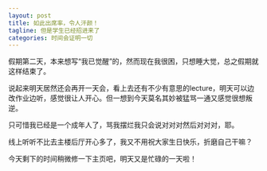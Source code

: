 ```yaml
---
layout: post
title: 如此出席率，令人汗颜！
tagline: 但是学生已经招进来了
categories: 时间会证明一切
---
```


假期第二天，本来想写“我已觉醒”的，然而现在我很困，只想睡大觉，总之假期就这样结束了。

说起来明天居然还会再开一天会，看上去还有不少有意思的lecture，明天可以边改作业边听，感觉很让人开心。但一想到今天莫名其妙被猛骂一通又感觉很想叛逆。

只可惜我已经是一个成年人了，骂我摆烂我只会说对对对然后对对对，耶。

线上听听不比去主楼后厅开心多了，我又不用祝大家生日快乐，折磨自己干嘛？

今天剩下的时间稍微修一下主页吧，明天又是忙碌的一天啦！
